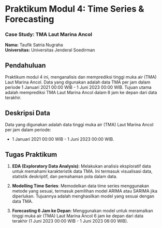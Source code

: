 # Praktikum Modul 4: Time Series & Forecasting
### **Case Study: TMA Laut Marina Ancol**

**Nama:** Taufik Satria Nugraha  
**Universitas:** Universitas Jenderal Soedirman


## Pendahuluan
Praktikum modul 4 ini, menganalisis dan memprediksi tinggi muka air (TMA) Laut Marina Ancol. Data yang digunakan adalah data TMA per jam dalam periode 1 Januari 2021 00:00 WIB - 1 Juni 2023 00:00 WIB. Tujuan utama adalah memprediksi TMA Laut Marina Ancol dalam 6 jam ke depan dari data terakhir.


## Deskripsi Data
Data yang digunakan adalah data tinggi muka air (TMA) Laut Marina Ancol per jam dalam periode:

- 1 Januari 2021 00:00 WIB - 1 Juni 2023 00:00 WIB.


## Tugas Praktikum
1. **EDA (Exploratory Data Analysis)**: Melakukan analisis eksploratif data untuk memahami karakteristik data TMA. Ini termasuk visualisasi data, statistik deskriptif, dan pemahaman pola dalam data.

2. **Modelling Time Series**: Memodelkan data time series menggunakan metode yang sesuai, termasuk pemilihan model ARIMA atau SARIMA jika diperlukan. Tujuannya adalah menghasilkan model yang sesuai dengan data TMA.

3. **Forecasting 6 Jam ke Depan**: Menggunakan model untuk meramalkan tinggi muka air (TMA) Laut Marina Ancol 6 jam ke depan dari data terakhir (1 Juni 2023 00:00 WIB - 1 Juni 2023 06:00 WIB).


